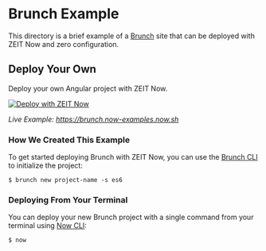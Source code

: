 # Brunch Example

This directory is a brief example of a [Brunch](https://brunch.io/) site that can be deployed with ZEIT Now and zero configuration.

## Deploy Your Own

Deploy your own Angular project with ZEIT Now.

[![Deploy with ZEIT Now](https://zeit.co/button)](https://zeit.co/new/project?template=https://github.com/zeit/now-examples/tree/master/brunch)

*Live Example: https://brunch.now-examples.now.sh*

### How We Created This Example

To get started deploying Brunch with ZEIT Now, you can use the [Brunch CLI](https://brunch.io/docs/commands) to initialize the project:

```shell
$ brunch new project-name -s es6
```

### Deploying From Your Terminal

You can deploy your new Brunch project with a single command from your terminal using [Now CLI](https://zeit.co/download):

```shell
$ now
```
